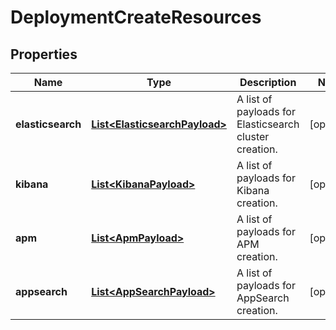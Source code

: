 # DeploymentCreateResources

## Properties
Name | Type | Description | Notes
------------ | ------------- | ------------- | -------------
**elasticsearch** | [**List&lt;ElasticsearchPayload&gt;**](ElasticsearchPayload.md) | A list of payloads for Elasticsearch cluster creation. |  [optional]
**kibana** | [**List&lt;KibanaPayload&gt;**](KibanaPayload.md) | A list of payloads for Kibana creation. |  [optional]
**apm** | [**List&lt;ApmPayload&gt;**](ApmPayload.md) | A list of payloads for APM creation. |  [optional]
**appsearch** | [**List&lt;AppSearchPayload&gt;**](AppSearchPayload.md) | A list of payloads for AppSearch creation. |  [optional]
